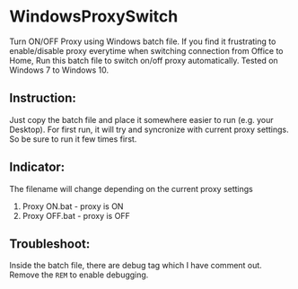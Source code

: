 # WindowsProxySwitch
Turn ON/OFF Proxy using Windows batch file.
If you find it frustrating to enable/disable proxy everytime when switching connection from Office to Home,
Run this batch file to switch on/off proxy automatically. Tested on Windows 7 to Windows 10.

## Instruction:
Just copy the batch file and place it somewhere easier to run (e.g. your Desktop).
For first run, it will try and syncronize with current proxy settings. So be sure to run it few times first.

## Indicator:
The filename will change depending on the current proxy settings 
1) Proxy ON.bat - proxy is ON
2) Proxy OFF.bat - proxy is OFF

## Troubleshoot:
Inside the batch file, there are debug tag which I have comment out. 
Remove the `REM` to enable debugging.
